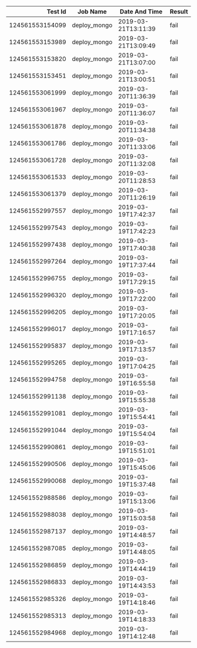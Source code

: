 |    Test Id    |  Job Name  |   Date And Time   |Result |
|--------------:|------------|-------------------|-------|
|124561553154099|deploy_mongo|2019-03-21T13:11:39|fail   |
|124561553153989|deploy_mongo|2019-03-21T13:09:49|fail   |
|124561553153820|deploy_mongo|2019-03-21T13:07:00|fail   |
|124561553153451|deploy_mongo|2019-03-21T13:00:51|fail   |
|124561553061999|deploy_mongo|2019-03-20T11:36:39|fail   |
|124561553061967|deploy_mongo|2019-03-20T11:36:07|fail   |
|124561553061878|deploy_mongo|2019-03-20T11:34:38|fail   |
|124561553061786|deploy_mongo|2019-03-20T11:33:06|fail   |
|124561553061728|deploy_mongo|2019-03-20T11:32:08|fail   |
|124561553061533|deploy_mongo|2019-03-20T11:28:53|fail   |
|124561553061379|deploy_mongo|2019-03-20T11:26:19|fail   |
|124561552997557|deploy_mongo|2019-03-19T17:42:37|fail   |
|124561552997543|deploy_mongo|2019-03-19T17:42:23|fail   |
|124561552997438|deploy_mongo|2019-03-19T17:40:38|fail   |
|124561552997264|deploy_mongo|2019-03-19T17:37:44|fail   |
|124561552996755|deploy_mongo|2019-03-19T17:29:15|fail   |
|124561552996320|deploy_mongo|2019-03-19T17:22:00|fail   |
|124561552996205|deploy_mongo|2019-03-19T17:20:05|fail   |
|124561552996017|deploy_mongo|2019-03-19T17:16:57|fail   |
|124561552995837|deploy_mongo|2019-03-19T17:13:57|fail   |
|124561552995265|deploy_mongo|2019-03-19T17:04:25|fail   |
|124561552994758|deploy_mongo|2019-03-19T16:55:58|fail   |
|124561552991138|deploy_mongo|2019-03-19T15:55:38|fail   |
|124561552991081|deploy_mongo|2019-03-19T15:54:41|fail   |
|124561552991044|deploy_mongo|2019-03-19T15:54:04|fail   |
|124561552990861|deploy_mongo|2019-03-19T15:51:01|fail   |
|124561552990506|deploy_mongo|2019-03-19T15:45:06|fail   |
|124561552990068|deploy_mongo|2019-03-19T15:37:48|fail   |
|124561552988586|deploy_mongo|2019-03-19T15:13:06|fail   |
|124561552988038|deploy_mongo|2019-03-19T15:03:58|fail   |
|124561552987137|deploy_mongo|2019-03-19T14:48:57|fail   |
|124561552987085|deploy_mongo|2019-03-19T14:48:05|fail   |
|124561552986859|deploy_mongo|2019-03-19T14:44:19|fail   |
|124561552986833|deploy_mongo|2019-03-19T14:43:53|fail   |
|124561552985326|deploy_mongo|2019-03-19T14:18:46|fail   |
|124561552985313|deploy_mongo|2019-03-19T14:18:33|fail   |
|124561552984968|deploy_mongo|2019-03-19T14:12:48|fail   |
